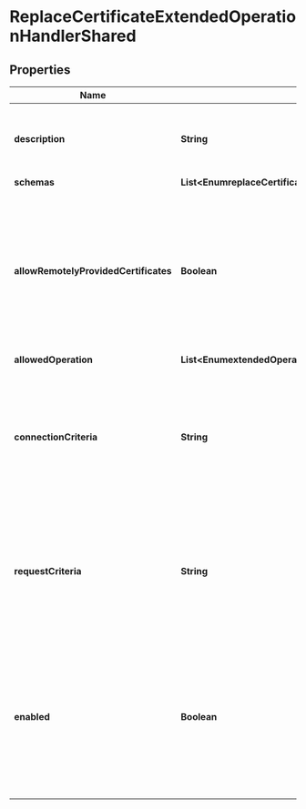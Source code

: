 

# ReplaceCertificateExtendedOperationHandlerShared


## Properties

| Name | Type | Description | Notes |
|------------ | ------------- | ------------- | -------------|
|**description** | **String** | A description for this Extended Operation Handler |  [optional] |
|**schemas** | **List&lt;EnumreplaceCertificateExtendedOperationHandlerSchemaUrn&gt;** |  |  |
|**allowRemotelyProvidedCertificates** | **Boolean** | Indicates whether clients should be allowed to directly provide a new listener or inter-server certificate chain in the extended request. |  [optional] |
|**allowedOperation** | **List&lt;EnumextendedOperationHandlerAllowedOperationProp&gt;** |  |  [optional] |
|**connectionCriteria** | **String** | A set of criteria that client connections must satisfy before they will be allowed to request the associated extended operations. |  [optional] |
|**requestCriteria** | **String** | A set of criteria that the extended requests must satisfy before they will be processed by the server. |  [optional] |
|**enabled** | **Boolean** | Indicates whether the Extended Operation Handler is enabled (that is, whether the types of extended operations are allowed in the server). |  |



